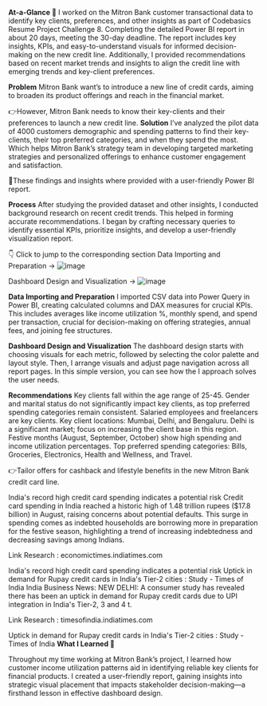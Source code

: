 **At-a-Glance 👀**
I worked on the Mitron Bank customer transactional data to identify key clients, preferences, and other insights as part of Codebasics Resume Project Challenge 8. Completing the detailed Power BI report in about 20 days, meeting the 30-day deadline. The report includes key insights, KPIs, and easy-to-understand visuals for informed decision-making on the new credit line. Additionally, I provided recommendations based on recent market trends and insights to align the credit line with emerging trends and key-client preferences.

**Problem**
Mitron Bank want’s to introduce a new line of credit cards, aiming to broaden its product offerings and reach in the financial market.

👉However, Mitron Bank needs to know their key-clients and their preferences to launch a new credit line.
**Solution**
I’ve analyzed the pilot data of 4000 customers demographic and spending patterns to find their key-clients, their top preferred categories, and when they spend the most. Which helps Mitron Bank’s strategy team in developing targeted marketing strategies and personalized offerings to enhance customer engagement and satisfaction.

🚀These findings and insights where provided with a user-friendly Power BI report.

**Process**
After studying the provided dataset and other insights, I conducted background research on recent credit trends. This helped in forming accurate recommendations. I began by crafting necessary queries to identify essential KPIs, prioritize insights, and develop a user-friendly visualization report.

👇
Click to jump to the corresponding section
Data Importing and Preparation →
![image](https://github.com/user-attachments/assets/87657dcb-e847-4c28-b632-d49f3edfc56e)

Dashboard Design and Visualization →
![image](https://github.com/user-attachments/assets/30ab2bd3-9968-4ddf-94f3-20070f2403a6)

**Data Importing and Preparation**
I imported CSV data into Power Query in Power BI, creating calculated columns and DAX measures for crucial KPIs. This includes averages like income utilization %, monthly spend, and spend per transaction, crucial for decision-making on offering strategies, annual fees, and joining fee structures.


**Dashboard Design and Visualization**
The dashboard design starts with choosing visuals for each metric, followed by selecting the color palette and layout style. Then, I arrange visuals and adjust page navigation across all report pages. In this simple version, you can see how the I approach solves the user needs.

**Recommendations**
Key clients fall within the age range of 25-45.
Gender and marital status do not significantly impact key clients, as top preferred spending categories remain consistent.
Salaried employees and freelancers are key clients.
Key client locations: Mumbai, Delhi, and Bengaluru.
Delhi is a significant market; focus on increasing the client base in this region.
Festive months (August, September, October) show high spending and income utilization percentages.
Top preferred spending categories: Bills, Groceries, Electronics, Health and Wellness, and Travel.


👉Tailor offers for cashback and lifestyle benefits in the new Mitron Bank credit card line.

India's record high credit card spending indicates a potential risk
Credit card spending in India reached a historic high of 1.48 trillion rupees ($17.8 billion) in August, raising concerns about potential defaults. This surge in spending comes as indebted households are borrowing more in preparation for the festive season, highlighting a trend of increasing indebtedness and decreasing savings among Indians.

Link Research : economictimes.indiatimes.com

India's record high credit card spending indicates a potential risk
Uptick in demand for Rupay credit cards in India's Tier-2 cities : Study - Times of India
India Business News: NEW DELHI: A consumer study has revealed there has been an uptick in demand for Rupay credit cards due to UPI integration in India's Tier-2, 3 and 4 t.

Link Research :  timesofindia.indiatimes.com

Uptick in demand for Rupay credit cards in India's Tier-2 cities : Study - Times of India
**What I Learned 🌱**

Throughout my time working at Mitron Bank’s project, I learned how customer income utilization patterns aid in identifying reliable key clients for financial products. I created a user-friendly report, gaining insights into strategic visual placement that impacts stakeholder decision-making—a firsthand lesson in effective dashboard design.
